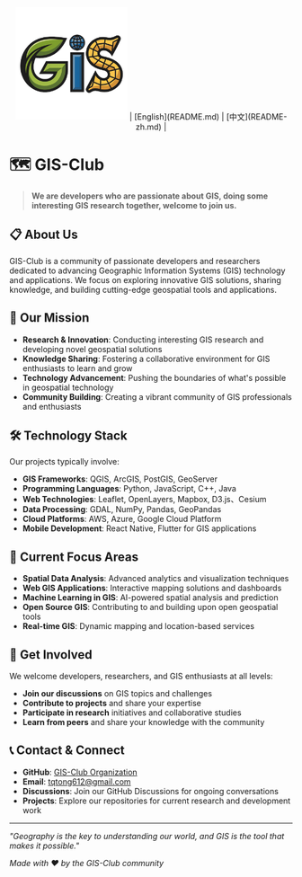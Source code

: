 <div align="center">
  <img src="logo.png" alt="GIS-Club Logo" width="200">
  | [English](README.md) | [中文](README-zh.md) |
</div>

# 🗺️ GIS-Club

> **We are developers who are passionate about GIS, doing some interesting GIS research together, welcome to join us.**

## 📋 About Us

GIS-Club is a community of passionate developers and researchers dedicated to advancing Geographic Information Systems (GIS) technology and applications. We focus on exploring innovative GIS solutions, sharing knowledge, and building cutting-edge geospatial tools and applications.

## 🎯 Our Mission

- **Research & Innovation**: Conducting interesting GIS research and developing novel geospatial solutions
- **Knowledge Sharing**: Fostering a collaborative environment for GIS enthusiasts to learn and grow
- **Technology Advancement**: Pushing the boundaries of what's possible in geospatial technology
- **Community Building**: Creating a vibrant community of GIS professionals and enthusiasts

## 🛠️ Technology Stack

Our projects typically involve:

- **GIS Frameworks**: QGIS, ArcGIS, PostGIS, GeoServer
- **Programming Languages**: Python, JavaScript, C++, Java
- **Web Technologies**: Leaflet, OpenLayers, Mapbox, D3.js、Cesium
- **Data Processing**: GDAL, NumPy, Pandas, GeoPandas
- **Cloud Platforms**: AWS, Azure, Google Cloud Platform
- **Mobile Development**: React Native, Flutter for GIS applications

## 🚀 Current Focus Areas

- **Spatial Data Analysis**: Advanced analytics and visualization techniques
- **Web GIS Applications**: Interactive mapping solutions and dashboards
- **Machine Learning in GIS**: AI-powered spatial analysis and prediction
- **Open Source GIS**: Contributing to and building upon open geospatial tools
- **Real-time GIS**: Dynamic mapping and location-based services

## 🤝 Get Involved

We welcome developers, researchers, and GIS enthusiasts at all levels:

- **Join our discussions** on GIS topics and challenges
- **Contribute to projects** and share your expertise
- **Participate in research** initiatives and collaborative studies
- **Learn from peers** and share your knowledge with the community

## 📞 Contact & Connect

- **GitHub**: [GIS-Club Organization](https://github.com/gis-club)
- **Email**: tqtong612@gmail.com
- **Discussions**: Join our GitHub Discussions for ongoing conversations
- **Projects**: Explore our repositories for current research and development work

---

*"Geography is the key to understanding our world, and GIS is the tool that makes it possible."*

*Made with ❤️ by the GIS-Club community*
